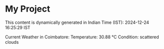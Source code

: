 # My Project

This content is dynamically generated in Indian Time (IST): 2024-12-24 16:25:29 IST


Current Weather in Coimbatore:
Temperature: 30.88 °C
Condition: scattered clouds
